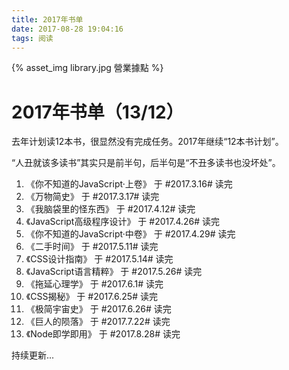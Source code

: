 ```yaml
---
title: 2017年书单
date: 2017-08-28 19:04:16
tags: 阅读
---
```


{% asset_img library.jpg 營業據點 %}
# 2017年书单（13/12）

去年计划读12本书，很显然没有完成任务。2017年继续“12本书计划”。

“人丑就该多读书”其实只是前半句，后半句是“不丑多读书也没坏处”。

<!-- more -->

1.  《你不知道的JavaScript·上卷》 于 #2017.3.16# 读完
2.  《万物简史》 于 #2017.3.17# 读完
3.  《我脑袋里的怪东西》 于 #2017.4.12# 读完
4.  《JavaScript高级程序设计》 于 #2017.4.26# 读完
5.  《你不知道的JavaScript·中卷》 于 #2017.4.29# 读完
6.  《二手时间》 于 #2017.5.11# 读完
7.  《CSS设计指南》 于 #2017.5.14# 读完
8.  《JavaScript语言精粹》 于 #2017.5.26# 读完
9.  《拖延心理学》 于 #2017.6.1# 读完
10. 《CSS揭秘》 于 #2017.6.25# 读完
11. 《极简宇宙史》 于 #2017.6.26# 读完
12. 《巨人的陨落》 于 #2017.7.22# 读完
13. 《Node即学即用》 于 #2017.8.28# 读完

持续更新...
